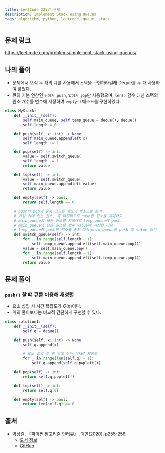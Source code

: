 ```yaml
---
title: LeetCode 225번 문제
description: Implement Stack using Queues
tags: algorithm, python, leetcode, queue, stack
---
```


## 문제 링크

https://leetcode.com/problems/implement-stack-using-queues/

## 나의 풀이

- 문제에서 오직 두 개의 큐를 사용해서 스택을 구현하라길래 Deque를 두 개 사용하여 풀었다.
- 큐의 기본 연산인 `뒤에서 push`, `앞에서 pop`만 사용했으며, `len()` 함수 대신 스택의 원소 개수를 변수에 저장하여 `empty()` 메소드를 구현하였다.

```python
class MyStack:
    def __init__(self):
        self.main_queue, self.temp_queue = deque(), deque()
        self.length = 0

    def push(self, x: int) -> None:
        self.main_queue.appendleft(x)
        self.length += 1

    def pop(self) -> int:
        value = self.switch_queue()
        self.length -= 1
        return value

    def top(self) -> int:
        value = self.switch_queue()
        self.main_queue.appendleft(value)
        return value

    def empty(self) -> bool:
        return self.length == 0

    # push와 pop의 중복 코드를 별도의 메소드로 분리
    # 가장 위에 있는 원소, 즉 마지막으로 push한 원소를 제외하고
    # main_queue의 모든 원소를 차례대로 temp_queue에 push,
    # main_queue의 남은 원소를 변수 value에 저장한 다음
    # temp_queue에 push한 원소를 전부 다시 main_queue에 push 후 value 리턴
    def switch_queue(self) -> int:
        for _ in range(self.length - 1):
            self.temp_queue.appendleft(self.main_queue.pop())
        value = self.main_queue.pop()
        for _ in range(self.length - 1):
            self.main_queue.appendleft(self.temp_queue.pop())
        return value
```

## 문제 풀이

### `push()` 할 떄 큐를 이용해 재정렬

- 요소 삽입 시 시간 복잡도가 $O(n)$이다.
- 위의 풀이보다는 비교적 간단하게 구현할 수 있다.

```python
class solution1:
    def __init__(self):
        self.q = deque()

    def push(self, x: int) -> None:
        self.q.append(x)

        # 요소 삽입 후 맨 앞에 두는 상태로 재정렬
        for _ in range(len(self.q) - 1):
            self.q.append(self.q.popleft())

    def pop(self) -> int:
        return self.q.popleft()

    def top(self) -> int:
        return self.q[0]

    def empty(self) -> bool:
        return len(self.q) == 0
```

## 출처

- 박상길, 『파이썬 알고리즘 인터뷰』, 책만(2020), p255-256.
  - [도서 정보](https://www.onlybook.co.kr/entry/algorithm-interview)
  - [GitHub](https://github.com/onlybooks/algorithm-interview)
